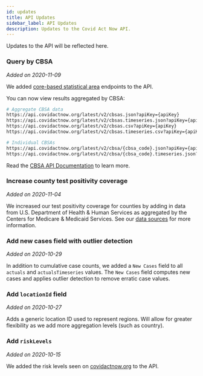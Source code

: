```yaml
---
id: updates
title: API Updates
sidebar_label: API Updates
description: Updates to the Covid Act Now API.
---
```


Updates to the API will be reflected here.

### Query by CBSA
_Added on 2020-11-09_

We added [core-based statistical area](https://en.wikipedia.org/wiki/Core-based_statistical_area)
endpoints to the API.

You can now view results aggregated by CBSA:
```bash
# Aggregate CBSA data
https://api.covidactnow.org/latest/v2/cbsas.json?apiKey={apiKey}
https://api.covidactnow.org/latest/v2/cbsas.timeseries.json?apiKey={apiKey}
https://api.covidactnow.org/latest/v2/cbsas.csv?apiKey={apiKey}
https://api.covidactnow.org/latest/v2/cbsas.timeseries.csv?apiKey={apiKey}

# Individual CBSAs
https://api.covidactnow.org/latest/v2/cbsa/{cbsa_code}.json?apiKey={apiKey}
https://api.covidactnow.org/latest/v2/cbsa/{cbsa_code}.timeseries.json?apiKey={apiKey}
```

Read the [CBSA API Documentation](/api#tag/CBSA-Data) to learn more.

### Increase county test positivity coverage
_Added on 2020-11-04_

We increased our test positivity coverage for counties by adding in data
from U.S. Department of Health & Human Services as aggregated by the
Centers for Medicare & Medicaid Services. See our [data sources](https://docs.google.com/presentation/d/1XmKCBWYZr9VQKFAdWh_D7pkpGGM_oR9cPjj-UrNdMJQ/edit#slide=id.ga721750846_35_117)
for more information.

### Add new cases field with outlier detection
_Added on 2020-10-29_

In addition to cumulative case counts, we added a `New Cases` field to all
`actuals` and `actualsTimeseries` values.  The `New Cases` field computes new
cases and applies outlier detection to remove erratic case values.  

### Add `locationId` field
_Added on 2020-10-27_

Adds a generic location ID used to represent regions.  Will allow for 
greater flexibility as we add more aggregation levels (such as country).

### Add `riskLevels`
_Added on 2020-10-15_

We added the risk levels seen on [covidactnow.org](covidactnow.org) to
the API.